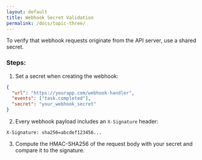 ```yaml
---
layout: default
title: Webhook Secret Validation
permalink: /docs/topic-three/
---
```


To verify that webhook requests originate from the API server, use a shared secret.

### Steps:
1. Set a secret when creating the webhook:
```json
{
  "url": "https://yourapp.com/webhook-handler",
  "events": ["task.completed"],
  "secret": "your_webhook_secret"
}
```

2. Every webhook payload includes an `X-Signature` header:
```
X-Signature: sha256=abcdef123456...
```

3. Compute the HMAC-SHA256 of the request body with your secret and compare it to the signature.

